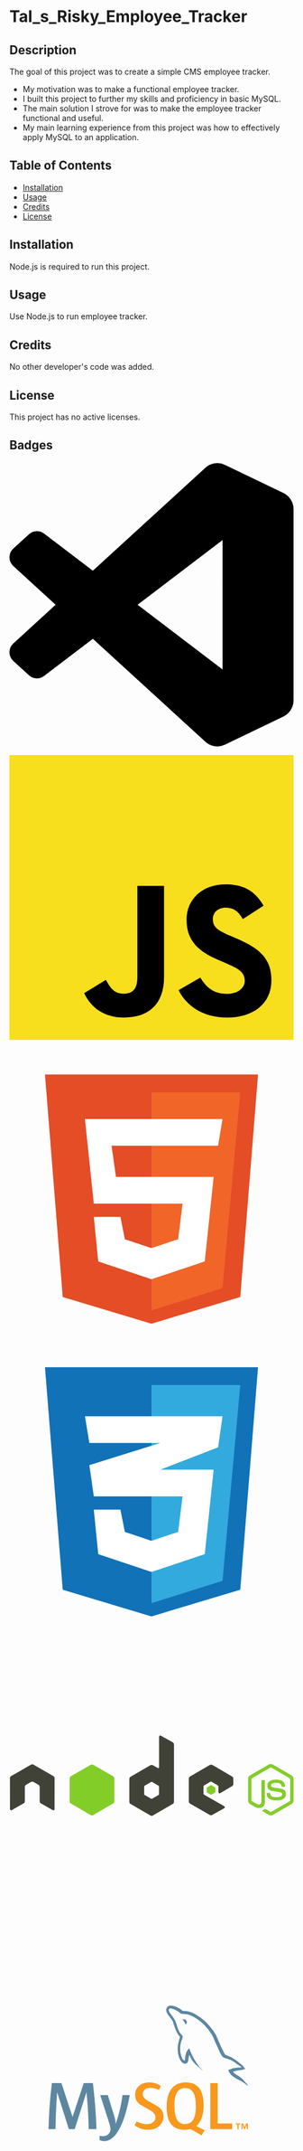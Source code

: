 # Tal_s_Risky_Employee_Tracker

## Description

The goal of this project was to create a simple CMS employee tracker.

- My motivation was to make a functional employee tracker.
- I built this project to further my skills and proficiency in basic MySQL.
- The main solution I strove for was to make the employee tracker functional and useful.
- My main learning experience from this project was how to effectively apply MySQL to an application.

## Table of Contents

- [Installation](#installation)
- [Usage](#usage)
- [Credits](#credits)
- [License](#license)

## Installation

Node.js is required to run this project.

## Usage

Use Node.js to run employee tracker.

## Credits

No other developer's code was added.

## License

This project has no active licenses.

## Badges

<svg role="img" viewBox="0 0 24 24" xmlns="http://www.w3.org/2000/svg"><title>Visual Studio Code</title><path d="M23.15 2.587L18.21.21a1.494 1.494 0 0 0-1.705.29l-9.46 8.63-4.12-3.128a.999.999 0 0 0-1.276.057L.327 7.261A1 1 0 0 0 .326 8.74L3.899 12 .326 15.26a1 1 0 0 0 .001 1.479L1.65 17.94a.999.999 0 0 0 1.276.057l4.12-3.128 9.46 8.63a1.492 1.492 0 0 0 1.704.29l4.942-2.377A1.5 1.5 0 0 0 24 20.06V3.939a1.5 1.5 0 0 0-.85-1.352zm-5.146 14.861L10.826 12l7.178-5.448v10.896z"/></svg>

<svg viewBox="0 0 256 256" xmlns="http://www.w3.org/2000/svg" preserveAspectRatio="xMinYMin meet" fill="#000000"><g id="SVGRepo_bgCarrier" stroke-width="0"></g><g id="SVGRepo_tracerCarrier" stroke-linecap="round" stroke-linejoin="round"></g><g id="SVGRepo_iconCarrier"><path d="M0 0h256v256H0V0z" fill="#F7DF1E"></path><path d="M67.312 213.932l19.59-11.856c3.78 6.701 7.218 12.371 15.465 12.371 7.905 0 12.89-3.092 12.89-15.12v-81.798h24.057v82.138c0 24.917-14.606 36.259-35.916 36.259-19.245 0-30.416-9.967-36.087-21.996M152.381 211.354l19.588-11.341c5.157 8.421 11.859 14.607 23.715 14.607 9.969 0 16.325-4.984 16.325-11.858 0-8.248-6.53-11.17-17.528-15.98l-6.013-2.58c-17.357-7.387-28.87-16.667-28.87-36.257 0-18.044 13.747-31.792 35.228-31.792 15.294 0 26.292 5.328 34.196 19.247L210.29 147.43c-4.125-7.389-8.591-10.31-15.465-10.31-7.046 0-11.514 4.468-11.514 10.31 0 7.217 4.468 10.14 14.778 14.608l6.014 2.577c20.45 8.765 31.963 17.7 31.963 37.804 0 21.654-17.012 33.51-39.867 33.51-22.339 0-36.774-10.654-43.819-24.574"></path></g></svg>

<svg viewBox="0 0 32 32" fill="none" xmlns="http://www.w3.org/2000/svg"><g id="SVGRepo_bgCarrier" stroke-width="0"></g><g id="SVGRepo_tracerCarrier" stroke-linecap="round" stroke-linejoin="round"></g><g id="SVGRepo_iconCarrier"> <path d="M6 28L4 3H28L26 28L16 31L6 28Z" fill="#E44D26"></path> <path d="M26 5H16V29.5L24 27L26 5Z" fill="#F16529"></path> <path d="M9.5 17.5L8.5 8H24L23.5 11H11.5L12 14.5H23L22 24L16 26L10 24L9.5 19H12.5L13 21.5L16 22.5L19 21.5L19.5 17.5H9.5Z" fill="white"></path> </g></svg>

<svg viewBox="0 0 32 32" fill="none" xmlns="http://www.w3.org/2000/svg"><g id="SVGRepo_bgCarrier" stroke-width="0"></g><g id="SVGRepo_tracerCarrier" stroke-linecap="round" stroke-linejoin="round"></g><g id="SVGRepo_iconCarrier"> <path d="M6 28L4 3H28L26 28L16 31L6 28Z" fill="#1172B8"></path> <path d="M26 5H16V29.5L24 27L26 5Z" fill="#33AADD"></path> <path d="M19.5 17.5H9.5L9 14L17 11.5H9L8.5 8.5H24L23.5 12L17 14.5H23L22 24L16 26L10 24L9.5 19H12.5L13 21.5L16 22.5L19 21.5L19.5 17.5Z" fill="white"></path> </g></svg>

<svg viewBox="0 -183.5 512 512" xmlns="http://www.w3.org/2000/svg" preserveAspectRatio="xMinYMin meet" fill="#000000"><g id="SVGRepo_bgCarrier" stroke-width="0"></g><g id="SVGRepo_tracerCarrier" stroke-linecap="round" stroke-linejoin="round"></g><g id="SVGRepo_iconCarrier"> <g fill="#83CD29"> <path d="M471.05 51.611c-1.244 0-2.454.257-3.525.863l-33.888 19.57c-2.193 1.264-3.526 3.65-3.526 6.189v39.069c0 2.537 1.333 4.92 3.526 6.187l8.85 5.109c4.3 2.119 5.885 2.086 7.842 2.086 6.366 0 10.001-3.863 10.001-10.576V81.542c0-.545-.472-.935-1.007-.935h-4.245c-.544 0-1.007.39-1.007.935v38.566c0 2.975-3.1 5.968-8.13 3.453l-9.21-5.396c-.326-.177-.576-.49-.576-.863v-39.07c0-.37.247-.747.576-.935L470.547 57.8a.998.998 0 0 1 1.007 0l33.817 19.498c.322.194.576.553.576.936v39.069c0 .373-.188.755-.504.935l-33.889 19.498c-.29.173-.69.173-1.007 0l-8.706-5.18a.905.905 0 0 0-.863 0c-2.403 1.362-2.855 1.52-5.109 2.302-.555.194-1.398.495.288 1.44l11.368 6.69a6.995 6.995 0 0 0 3.526.936 6.949 6.949 0 0 0 3.525-.935l33.889-19.499c2.193-1.275 3.525-3.65 3.525-6.187v-39.07c0-2.538-1.332-4.92-3.525-6.187l-33.889-19.57c-1.062-.607-2.28-.864-3.525-.864z"></path> <path d="M480.116 79.528c-9.65 0-15.397 4.107-15.397 10.937 0 7.408 5.704 9.444 14.966 10.36 11.08 1.085 11.943 2.712 11.943 4.893 0 3.783-3.016 5.396-10.144 5.396-8.957 0-10.925-2.236-11.584-6.691-.078-.478-.447-.864-.936-.864h-4.389c-.54 0-1.007.466-1.007 1.008 0 5.703 3.102 12.447 17.916 12.447 10.723 0 16.908-4.209 16.908-11.584 0-7.31-4.996-9.273-15.398-10.648-10.51-1.391-11.512-2.072-11.512-4.533 0-2.032.85-4.75 8.634-4.75 6.954 0 9.524 1.5 10.577 6.189.092.44.48.791.935.791h4.39c.27 0 .532-.166.719-.36.184-.207.314-.44.288-.719-.68-8.074-6.064-11.872-16.909-11.872z"></path> </g> <path d="M271.821.383a2.181 2.181 0 0 0-1.08.287 2.18 2.18 0 0 0-1.079 1.871v55.042c0 .54-.251 1.024-.719 1.295a1.501 1.501 0 0 1-1.511 0l-8.994-5.18a4.31 4.31 0 0 0-4.317 0l-35.903 20.721c-1.342.775-2.158 2.264-2.158 3.814v41.443c0 1.548.817 2.966 2.158 3.741l35.903 20.722a4.3 4.3 0 0 0 4.317 0l35.903-20.722a4.308 4.308 0 0 0 2.159-3.741V16.356a4.386 4.386 0 0 0-2.23-3.814L272.9.598c-.335-.187-.707-.22-1.079-.215zM40.861 52.115c-.684.027-1.328.147-1.942.503L3.015 73.34a4.3 4.3 0 0 0-2.158 3.741L.929 132.7c0 .773.399 1.492 1.079 1.87a2.096 2.096 0 0 0 2.159 0l21.297-12.231c1.349-.802 2.23-2.196 2.23-3.742V92.623c0-1.55.815-2.972 2.159-3.742l9.065-5.252a4.251 4.251 0 0 1 2.159-.576c.74 0 1.5.185 2.158.576l9.066 5.252a4.296 4.296 0 0 1 2.159 3.742v25.973c0 1.546.89 2.95 2.23 3.742l21.297 12.232a2.096 2.096 0 0 0 2.159 0 2.164 2.164 0 0 0 1.08-1.871l.07-55.618a4.28 4.28 0 0 0-2.158-3.741L43.235 52.618c-.607-.356-1.253-.475-1.942-.503h-.432zm322.624.503c-.75 0-1.485.19-2.158.576l-35.903 20.722a4.306 4.306 0 0 0-2.159 3.741V119.1c0 1.559.878 2.971 2.23 3.742l35.616 20.29c1.315.75 2.921.807 4.245.07l21.585-12.015c.685-.38 1.148-1.09 1.151-1.87a2.126 2.126 0 0 0-1.079-1.871l-36.119-20.722c-.676-.386-1.151-1.167-1.151-1.943v-12.95c0-.775.48-1.485 1.151-1.871l11.224-6.476a2.155 2.155 0 0 1 2.159 0L375.5 89.96a2.152 2.152 0 0 1 1.08 1.87v10.217a2.15 2.15 0 0 0 1.079 1.87c.673.389 1.487.39 2.158 0L401.331 91.4a4.325 4.325 0 0 0 2.159-3.742v-10c0-1.545-.82-2.966-2.159-3.742l-35.687-20.722a4.279 4.279 0 0 0-2.159-.575zm-107.35 30.939c.188 0 .408.046.576.143l12.304 7.123c.334.193.576.55.576.935v14.246c0 .387-.24.743-.576.936l-12.304 7.123a1.088 1.088 0 0 1-1.079 0l-12.303-7.123c-.335-.194-.576-.549-.576-.936V91.758c0-.386.242-.74.576-.935l12.303-7.122a.948.948 0 0 1 .504-.143v-.001z" fill="#404137"></path> <path d="M148.714 52.402c-.748 0-1.488.19-2.158.576l-35.903 20.65c-1.343.773-2.159 2.265-2.159 3.813v41.443c0 1.55.817 2.966 2.159 3.742l35.903 20.721a4.297 4.297 0 0 0 4.317 0l35.903-20.721a4.308 4.308 0 0 0 2.158-3.742V77.441c0-1.55-.816-3.04-2.158-3.813l-35.903-20.65a4.297 4.297 0 0 0-2.159-.576zM363.413 89.385c-.143 0-.302 0-.431.072l-6.907 4.029a.84.84 0 0 0-.432.72v7.914c0 .298.172.571.432.72l6.907 3.957c.259.15.535.15.791 0l6.907-3.958a.846.846 0 0 0 .432-.719v-7.915a.846.846 0 0 0-.432-.719l-6.907-4.03c-.128-.075-.216-.07-.36-.07z" fill="#83CD29"></path> </g></svg>

<svg viewBox="-18.458 -22.75 191.151 191.151" xmlns="http://www.w3.org/2000/svg" fill="#000000"><g id="SVGRepo_bgCarrier" stroke-width="0"></g><g id="SVGRepo_tracerCarrier" stroke-linecap="round" stroke-linejoin="round"></g><g id="SVGRepo_iconCarrier"><path d="M-18.458 6.58h191.151v132.49H-18.458V6.58z" fill="none"></path><path d="M40.054 113.583h-5.175c-.183-8.735-.687-16.947-1.511-24.642h-.046l-7.879 24.642h-3.94l-7.832-24.642h-.045c-.581 7.388-.947 15.602-1.099 24.642H7.81c.304-10.993 1.068-21.299 2.289-30.919h6.414l7.465 22.719h.046l7.511-22.719h6.137c1.344 11.268 2.138 21.575 2.382 30.919M62.497 90.771c-2.107 11.434-4.887 19.742-8.337 24.928-2.688 3.992-5.633 5.99-8.84 5.99-.855 0-1.91-.258-3.16-.77v-2.757c.611.088 1.328.138 2.152.138 1.498 0 2.702-.412 3.62-1.238 1.098-1.006 1.647-2.137 1.647-3.388 0-.858-.428-2.612-1.282-5.268L42.618 90.77h5.084l4.076 13.19c.916 2.995 1.298 5.086 1.145 6.277 2.229-5.953 3.786-12.444 4.673-19.468h4.901v.002z" fill="#5d87a1"></path><path d="M131.382 113.583h-14.7V82.664h4.945v27.113h9.755v3.806zM112.834 114.33l-5.684-2.805c.504-.414.986-.862 1.42-1.381 2.416-2.838 3.621-7.035 3.621-12.594 0-10.229-4.014-15.346-12.045-15.346-3.938 0-7.01 1.298-9.207 3.895-2.414 2.84-3.619 7.022-3.619 12.551 0 5.435 1.068 9.422 3.205 11.951 1.955 2.291 4.902 3.438 8.843 3.438 1.47 0 2.819-.18 4.048-.543l7.4 4.308 2.018-3.474zm-18.413-6.934c-1.252-2.014-1.878-5.248-1.878-9.707 0-7.785 2.365-11.682 7.1-11.682 2.475 0 4.289.932 5.449 2.792 1.25 2.017 1.879 5.222 1.879 9.619 0 7.849-2.367 11.774-7.099 11.774-2.476.001-4.29-.928-5.451-2.796M85.165 105.013c0 2.622-.962 4.773-2.884 6.458-1.924 1.678-4.504 2.519-7.737 2.519-3.024 0-5.956-.966-8.794-2.888l1.329-2.655c2.442 1.223 4.653 1.831 6.638 1.831 1.863 0 3.319-.413 4.375-1.232 1.055-.822 1.684-1.975 1.684-3.433 0-1.837-1.281-3.407-3.631-4.722-2.167-1.19-6.501-3.678-6.501-3.678-2.349-1.712-3.525-3.55-3.525-6.578 0-2.506.877-4.529 2.632-6.068 1.757-1.545 4.024-2.315 6.803-2.315 2.87 0 5.479.769 7.829 2.291l-1.192 2.656c-2.01-.854-3.994-1.281-5.951-1.281-1.585 0-2.809.381-3.66 1.146-.858.762-1.387 1.737-1.387 2.933 0 1.828 1.308 3.418 3.722 4.759 2.196 1.192 6.638 3.723 6.638 3.723 2.409 1.709 3.612 3.53 3.612 6.534" fill="#f8981d"></path><path d="M137.59 72.308c-2.99-.076-5.305.225-7.248 1.047-.561.224-1.453.224-1.531.933.303.3.338.784.601 1.198.448.747 1.229 1.752 1.942 2.276.783.6 1.569 1.194 2.393 1.717 1.453.899 3.1 1.422 4.516 2.318.825.521 1.645 1.195 2.471 1.756.406.299.666.784 1.193.971v-.114c-.264-.336-.339-.822-.598-1.196l-1.122-1.082c-1.084-1.456-2.431-2.727-3.884-3.771-1.196-.824-3.812-1.944-4.297-3.322l-.076-.076c.822-.077 1.797-.375 2.578-.604 1.271-.335 2.43-.259 3.734-.594.6-.15 1.195-.338 1.797-.523v-.337c-.676-.673-1.158-1.567-1.869-2.203-1.902-1.643-3.998-3.25-6.164-4.595-1.16-.749-2.652-1.231-3.887-1.868-.445-.225-1.195-.336-1.457-.71-.67-.822-1.047-1.904-1.533-2.877-1.08-2.053-2.129-4.331-3.061-6.502-.674-1.456-1.084-2.91-1.906-4.257-3.85-6.35-8.031-10.196-14.457-13.971-1.381-.786-3.024-1.121-4.779-1.533l-2.803-.148c-.598-.262-1.197-.973-1.719-1.309-2.132-1.344-7.621-4.257-9.189-.411-1.01 2.431 1.494 4.821 2.354 6.054.635.856 1.458 1.83 1.902 2.802.263.635.337 1.309.6 1.98.598 1.644 1.157 3.473 1.943 5.007.41.782.857 1.604 1.381 2.312.3.414.822.597.936 1.272-.521.744-.562 1.867-.861 2.801-1.344 4.221-.819 9.45 1.086 12.552.596.934 2.018 2.99 3.92 2.202 1.684-.672 1.311-2.801 1.795-4.668.111-.451.038-.747.262-1.043v.073c.521 1.045 1.047 2.052 1.53 3.1 1.159 1.829 3.177 3.735 4.858 5.002.895.676 1.604 1.832 2.725 2.245V74.1h-.074c-.227-.335-.559-.485-.857-.745-.674-.673-1.42-1.495-1.943-2.241-1.566-2.093-2.952-4.41-4.182-6.801-.602-1.16-1.121-2.428-1.606-3.586-.226-.447-.226-1.121-.601-1.346-.562.821-1.381 1.532-1.791 2.538-.711 1.609-.785 3.588-1.049 5.646l-.147.072c-1.19-.299-1.604-1.53-2.056-2.575-1.119-2.654-1.307-6.914-.336-9.976.26-.783 1.385-3.249.936-3.995-.225-.715-.973-1.122-1.383-1.685-.482-.708-1.01-1.604-1.346-2.39-.896-2.091-1.347-4.408-2.312-6.498-.451-.974-1.234-1.982-1.868-2.879-.712-1.008-1.495-1.718-2.058-2.913-.186-.411-.447-1.083-.148-1.53.073-.3.225-.412.523-.487.484-.409 1.867.111 2.352.336 1.385.56 2.543 1.083 3.699 1.867.523.375 1.084 1.085 1.755 1.272h.786c1.193.26 2.538.072 3.661.41 1.979.636 3.772 1.569 5.38 2.576 4.893 3.103 8.928 7.512 11.652 12.778.447.858.637 1.644 1.045 2.539.787 1.832 1.76 3.7 2.541 5.493.785 1.755 1.533 3.547 2.654 5.005.559.784 2.805 1.195 3.812 1.606.745.335 1.905.633 2.577 1.044 1.271.783 2.537 1.682 3.732 2.543.595.448 2.465 1.382 2.576 2.13M99.484 39.844a5.82 5.82 0 0 0-1.529.188v.075h.072c.301.597.824 1.011 1.197 1.532.301.599.562 1.193.857 1.791l.072-.074c.527-.373.789-.971.789-1.868-.227-.264-.262-.522-.451-.784-.22-.374-.705-.56-1.007-.86" fill="#5d87a1"></path><path d="M141.148 113.578h.774v-3.788h-1.161l-.947 2.585-1.029-2.585h-1.118v3.788h.731v-2.882h.041l1.078 2.882h.557l1.074-2.882v2.882zm-6.235 0h.819v-3.146h1.072v-.643h-3.008v.643h1.115l.002 3.146z" fill="#f8981d"></path></g></svg>



## Tests

No tests were ran for this project.